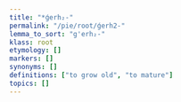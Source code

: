 ```yaml
---
title: "*ǵerh₂-"
permalink: "/pie/root/ǵerh2-"
lemma_to_sort: "g'erh₂-"
klass: root
etymology: []
markers: []
synonyms: []
definitions: ["to grow old", "to mature"]
topics: []
---
```

